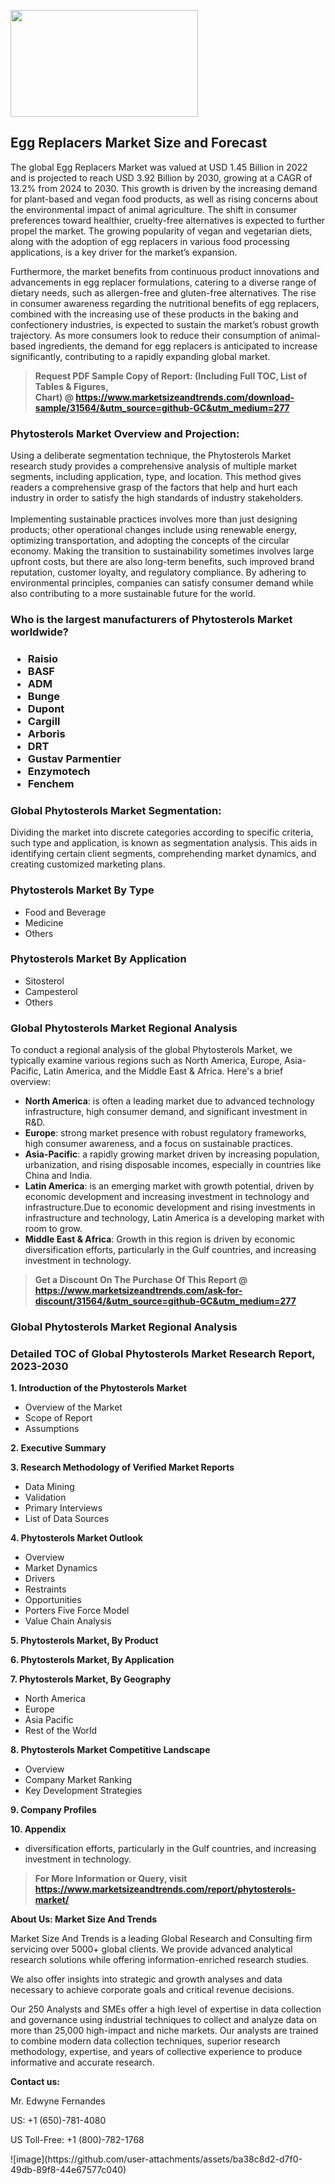 <p><img class="alignnone size-medium wp-image-20088" src="https://ffe5etoiles.com/wp-content/uploads/2024/12/MST1-300x171.png" alt="" width="300" height="171" /></p><h2>Egg Replacers Market Size and Forecast</h2><p>The global Egg Replacers Market was valued at USD 1.45 Billion in 2022 and is projected to reach USD 3.92 Billion by 2030, growing at a CAGR of 13.2% from 2024 to 2030. This growth is driven by the increasing demand for plant-based and vegan food products, as well as rising concerns about the environmental impact of animal agriculture. The shift in consumer preferences toward healthier, cruelty-free alternatives is expected to further propel the market. The growing popularity of vegan and vegetarian diets, along with the adoption of egg replacers in various food processing applications, is a key driver for the market’s expansion.</p><p>Furthermore, the market benefits from continuous product innovations and advancements in egg replacer formulations, catering to a diverse range of dietary needs, such as allergen-free and gluten-free alternatives. The rise in consumer awareness regarding the nutritional benefits of egg replacers, combined with the increasing use of these products in the baking and confectionery industries, is expected to sustain the market’s robust growth trajectory. As more consumers look to reduce their consumption of animal-based ingredients, the demand for egg replacers is anticipated to increase significantly, contributing to a rapidly expanding global market.</p></p><blockquote id="" class=""><strong>Request PDF Sample Copy of Report: (Including Full TOC, List of Tables &amp; Figures, Chart)&nbsp;@&nbsp;<strong><a href="https://www.marketsizeandtrends.com/download-sample/31564/&utm_source=github-GC&utm_medium=277" target="_blank">https://www.marketsizeandtrends.com/download-sample/31564/&utm_source=github-GC&utm_medium=277</a></strong></strong></blockquote><h3 id="" class="">Phytosterols Market&nbsp;Overview and Projection:</h3><p id="" class="">Using a deliberate segmentation technique, the Phytosterols Market research study provides a comprehensive analysis of multiple market segments, including application, type, and location. This method gives readers a comprehensive grasp of the factors that help and hurt each industry in order to satisfy the high standards of industry stakeholders. <br /> <br />Implementing sustainable practices involves more than just designing products; other operational changes include using renewable energy, optimizing transportation, and adopting the concepts of the circular economy. Making the transition to sustainability sometimes involves large upfront costs, but there are also long-term benefits, such improved brand reputation, customer loyalty, and regulatory compliance. By adhering to environmental principles, companies can satisfy consumer demand while also contributing to a more sustainable future for the world.</p><h3 id="" class="">Who is the largest manufacturers of&nbsp;Phytosterols Market worldwide?</h3><h3 class=""><p><ul><li>Raisio </li><li> BASF </li><li> ADM </li><li> Bunge </li><li> Dupont </li><li> Cargill </li><li> Arboris </li><li> DRT </li><li> Gustav Parmentier </li><li> Enzymotech </li><li> Fenchem</li></ul></p></h3><h3 id="" class="">Global&nbsp;Phytosterols Market Segmentation:</h3><p id="" class="">Dividing the market into discrete categories according to specific criteria, such type and application, is known as segmentation analysis. This aids in identifying certain client segments, comprehending market dynamics, and creating customized marketing plans.</p><h3 id="" class="">Phytosterols Market&nbsp;By Type</h3><p><p><ul><li>Food and Beverage </li><li> Medicine </li><li> Others</p></li></ul></p></p><h3 id="" class="">Phytosterols Market&nbsp;By Application</h3><p class=""><p><ul><li>Sitosterol </li><li> Campesterol </li><li> Others</li></ul></p></p><h3 id="" class="">Global Phytosterols Market Regional Analysis</h3><p id="" class="">To conduct a regional analysis of the global Phytosterols Market, we typically examine various regions such as North America, Europe, Asia-Pacific, Latin America, and the Middle East &amp; Africa. Here's a brief overview:</p><ul><li><strong>North America</strong>: is often a leading market due to advanced technology infrastructure, high consumer demand, and significant investment in R&amp;D.</li><li><strong>Europe</strong>: strong market presence with robust regulatory frameworks, high consumer awareness, and a focus on sustainable practices.</li><li><strong>Asia-Pacific</strong>: a rapidly growing market driven by increasing population, urbanization, and rising disposable incomes, especially in countries like China and India.</li><li><strong>Latin America</strong>: is an emerging market with growth potential, driven by economic development and increasing investment in technology and infrastructure.Due to economic development and rising investments in infrastructure and technology, Latin America is a developing market with room to grow.</li><li><strong>Middle East &amp; Africa</strong>: Growth in this region is driven by economic diversification efforts, particularly in the Gulf countries, and increasing investment in technology.</li></ul><blockquote id="" class=""><strong>Get a Discount On The Purchase Of This Report @ <strong><a href="https://www.marketsizeandtrends.com/ask-for-discount/31564/&utm_source=github-GC&utm_medium=277" target="_blank">https://www.marketsizeandtrends.com/ask-for-discount/31564/&utm_source=github-GC&utm_medium=277</a></strong></strong></blockquote><h3 id="" class="">Global Phytosterols Market Regional Analysis</h3><h3 id="" class="">Detailed TOC of Global Phytosterols Market Research Report, 2023-2030</h3><p id="" class=""><strong>1. Introduction of the Phytosterols Market</strong></p><ul><li>Overview of the Market</li><li>Scope of Report</li><li>Assumptions</li></ul><p id="" class=""><strong>2. Executive Summary</strong></p><p id="" class=""><strong>3. Research Methodology of Verified Market Reports</strong></p><ul><li>Data Mining</li><li>Validation</li><li>Primary Interviews</li><li>List of Data Sources</li></ul><p id="" class=""><strong>4. Phytosterols Market Outlook</strong></p><ul><li>Overview</li><li>Market Dynamics</li><li>Drivers</li><li>Restraints</li><li>Opportunities</li><li>Porters Five Force Model</li><li>Value Chain Analysis</li></ul><p id="" class=""><strong>5. Phytosterols Market, By Product</strong></p><p id="" class=""><strong>6. Phytosterols Market, By Application</strong></p><p id="" class=""><strong>7. Phytosterols Market, By Geography</strong></p><ul><li>North America</li><li>Europe</li><li>Asia Pacific</li><li>Rest of the World</li></ul><p id="" class=""><strong>8. Phytosterols Market Competitive Landscape</strong></p><ul><li>Overview</li><li>Company Market Ranking</li><li>Key Development Strategies</li></ul><p id="" class=""><strong>9. Company Profiles</strong></p><p id="" class=""><strong>10. Appendix</strong></p><ul><li>diversification efforts, particularly in the Gulf countries, and increasing investment in technology.</li></ul><blockquote id="" class=""><strong>For More Information or Query, visit <strong><strong><a href="https://www.marketsizeandtrends.com/report/phytosterols-market/" target="_blank">https://www.marketsizeandtrends.com/report/phytosterols-market/</a></strong></strong></strong></blockquote><p id="" class=""><strong>About Us: Market Size And Trends</strong></p><p id="" class="">Market Size And Trends is a leading Global Research and Consulting firm servicing over 5000+ global clients. We provide advanced analytical research solutions while offering information-enriched research studies.</p><p id="" class="">We also offer insights into strategic and growth analyses and data necessary to achieve corporate goals and critical revenue decisions.</p><p id="" class="">Our 250 Analysts and SMEs offer a high level of expertise in data collection and governance using industrial techniques to collect and analyze data on more than 25,000 high-impact and niche markets. Our analysts are trained to combine modern data collection techniques, superior research methodology, expertise, and years of collective experience to produce informative and accurate research.</p><p id="" class=""><strong>Contact us:</strong></p><p id="" class="">Mr. Edwyne Fernandes</p><p id="" class="">US: +1 (650)-781-4080</p><p id="" class="">US Toll-Free: +1 (800)-782-1768</p>
![image](https://github.com/user-attachments/assets/ba38c8d2-d7f0-49db-89f8-44e67577c040)
